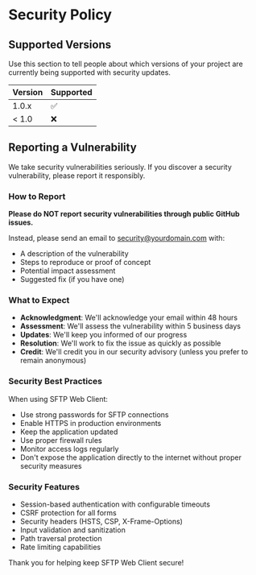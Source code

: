 # Security Policy

## Supported Versions

Use this section to tell people about which versions of your project are currently being supported with security updates.

| Version | Supported          |
| ------- | ------------------ |
| 1.0.x   | :white_check_mark: |
| < 1.0   | :x:                |

## Reporting a Vulnerability

We take security vulnerabilities seriously. If you discover a security vulnerability, please report it responsibly.

### How to Report

**Please do NOT report security vulnerabilities through public GitHub issues.**

Instead, please send an email to security@yourdomain.com with:

- A description of the vulnerability
- Steps to reproduce or proof of concept
- Potential impact assessment
- Suggested fix (if you have one)

### What to Expect

- **Acknowledgment**: We'll acknowledge your email within 48 hours
- **Assessment**: We'll assess the vulnerability within 5 business days
- **Updates**: We'll keep you informed of our progress
- **Resolution**: We'll work to fix the issue as quickly as possible
- **Credit**: We'll credit you in our security advisory (unless you prefer to remain anonymous)

### Security Best Practices

When using SFTP Web Client:

- Use strong passwords for SFTP connections
- Enable HTTPS in production environments
- Keep the application updated
- Use proper firewall rules
- Monitor access logs regularly
- Don't expose the application directly to the internet without proper security measures

### Security Features

- Session-based authentication with configurable timeouts
- CSRF protection for all forms
- Security headers (HSTS, CSP, X-Frame-Options)
- Input validation and sanitization
- Path traversal protection
- Rate limiting capabilities

Thank you for helping keep SFTP Web Client secure!
